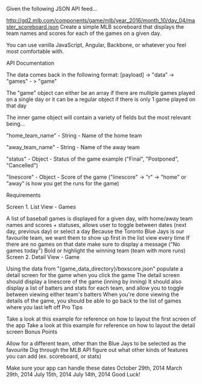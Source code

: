 Given the following JSON API feed...

http://gd2.mlb.com/components/game/mlb/year_2016/month_10/day_04/master_scoreboard.json
Create a simple MLB scoreboard that displays the team names and scores for each of the games on a given day.

You can use vanilla JavaScript, Angular, Backbone, or whatever you feel most comfortable with.

API Documentation

The data comes back in the following format: [payload] -> "data" -> "games" - > "game"

The "game" object can either be an array if there are multiple games played on a single day or it can be a regular object if there is only 1 game played on that day

The inner game object will contain a variety of fields but the most relevant being...

"home_team_name" - String - Name of the home team

"away_team_name" - String - Name of the away team

"status" - Object - Status of the game example ("Final", "Postponed", "Cancelled")

"linescore" - Object - Score of the game ("linescore" -> "r" -> "home" or "away" is how you get the runs for the game)

Requirements

Screen 1. List View - Games

A list of baseball games is displayed for a given day, with home/away team names and scores + statuses, allows user to toggle between dates (next day, previous day) or select a day
Because the Toronto Blue Jays is our favourite team, we want them to show up first in the list view every time
If there are no games on that date make sure to display a message ("No games today")
Bold or highlight the winning team (team with more runs)
Screen 2. Detail View - Game

Using the data from "{game_data_directory}/boxscore.json" populate a detail screen for the game when you click the game
The detail screen should display a linescore of the game (inning by inning)
It should also display a list of batters and stats for each team, and allow you to toggle between viewing either team's batters
When you're done viewing the details of the game, you should be able to go back to the list of games where you last left off
Pro Tips

Take a look at this example for reference on how to layout the first screen of the app
Take a look at this example for reference on how to layout the detail screen
Bonus Points

Allow for a different team, other than the Blue Jays to be selected as the favourite
Dig through the MLB API figure out what other kinds of features you can add (ex. scoreboard, or stats)

Make sure your app can handle these dates
October 29th, 2014
March 29th, 2014
July 15th, 2014
July 14th, 2014
Good Luck!
